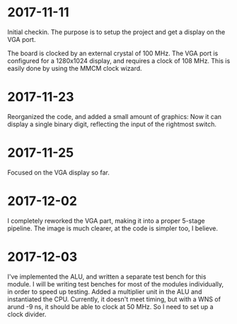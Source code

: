 # 2017-11-11 
Initial checkin. The purpose is to setup the project and get a display on the
VGA port.

The board is clocked by an external crystal of 100 MHz. The VGA port is
configured for a 1280x1024 display, and requires a clock of 108 MHz. This is
easily done by using the MMCM clock wizard.

# 2017-11-23
Reorganized the code, and added a small amount of graphics: Now it can display
a single binary digit, reflecting the input of the rightmost switch.

# 2017-11-25
Focused on the VGA display so far.

# 2017-12-02
I completely reworked the VGA part, making it into a proper 5-stage pipeline. The image
is much clearer, at the code is simpler too, I believe.

# 2017-12-03
I've implemented the ALU, and written a separate test bench for this module. I will
be writing test benches for most of the modules individually, in order to speed up
testing.
Added a multiplier unit in the ALU and instantiated the CPU. Currently, it doesn't meet 
timing, but with a WNS of arund -9 ns, it should be able to clock at 50 MHz. So I need
to set up a clock divider.
